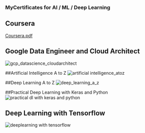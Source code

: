 ### MyCertificates for AI / ML / Deep Learning

## Coursera 
[Coursera.pdf](https://github.com/Rajkumarjb/MyCertificates/files/2280360/Coursera.pdf)

## Google Data Engineer and Cloud Architect
![gcp_datascience_cloudarchitect](https://user-images.githubusercontent.com/25348003/43993363-27b749c8-9d5a-11e8-8e94-072ea1da4269.jpg)

##Artificial Intelligence A to Z
![artificial intelligence_atoz](https://user-images.githubusercontent.com/25348003/43993366-3f39215c-9d5a-11e8-9485-3543ec8493f8.jpg)

##Deep Learning A to Z
![deep_learning_a_z](https://user-images.githubusercontent.com/25348003/43993374-5ef6493e-9d5a-11e8-8be1-bf5342ec94de.jpg)

##Practical Deep Learning with Keras and Python
![practical dl with keras and python](https://user-images.githubusercontent.com/25348003/43993427-0656b0f6-9d5b-11e8-93b0-298067a70199.jpg)

## Deep Learning with Tensorflow
![deeplearning with tensorflow](https://user-images.githubusercontent.com/25348003/43993376-6fdec4c4-9d5a-11e8-8898-b94330294639.jpg)
